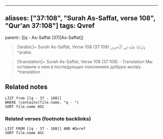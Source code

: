 
---
aliases: ["37:108", "Surah As-Saffat, verse 108", "Qur'an 37:108"]
tags: Qvref
---

parent:: [[q - As-Saffat (37)|As-Saffat]]

> [!arabic]+ Surah As-Saffat, Verse 108 (37:108)
> <span class="quran-arabic">وَتَرَكْنَا عَلَيْهِ فِى ٱلْـَٔاخِرِينَ</span>
^arabic

> [!translation]+ Surah As-Saffat, Verse 108 (37:108) - Translation
> Мы оставили о нем в последующих поколениях добрую молву.
^translation



## Related notes
```dataview
LIST from [[q - 37 - 108]]
WHERE !contains(file.name, "q - ")
SORT file.name ASC
```

### Related verses (footnote backlinks)
```dataview
LIST FROM [[q - 37 - 108]] AND #Qvref
SORT file.name ASC
```

